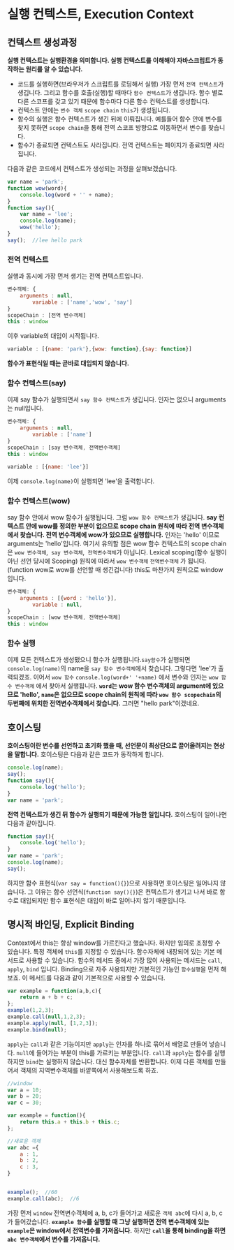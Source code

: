 # 실행 컨텍스트, Execution Context

## 컨텍스트 생성과정

**실행 컨텍스트는 실행환경을 의미합니다. 실행 컨텍스트를 이해해야 자바스크립트가 동작하는 원리를 알 수 있습니다.** 

* 코드를 실행하면(브라우저가 스크립트를 로딩해서 실행) 가장 먼저 `전역 컨텍스트`가 생깁니다. 그리고 함수를 호출(실행)할 때마다 `함수 컨텍스트`가 생깁니다. 함수 별로 다른 스코프를 갖고 있기 때문에 함수마다 다른 함수 컨텍스트를 생성합니다. 
* 컨텍스트 안에는 `변수 객체` `scope chain` `this`가 생성됩니다.
* 함수의 실행은 함수 컨텍스트가 생긴 뒤에 이뤄집니다. 예를들어 함수 안에 변수를 찾지 못하면 `scope chain`을 통해 전역 스코프 방향으로 이동하면서 변수를 찾습니다.
* 함수가 종료되면 컨텍스트도 사라집니다. 전역 컨텍스트는 페이지가 종료되면 사라집니다.

다음과 같은 코드에서 컨텍스트가 생성되는 과정을 살펴보겠습니다.

```javascript
var name = 'park';
function wow(word){
    console.log(word + '' + name);
}
function say(){
    var name = 'lee';
    console.log(name);
    wow('hello');
}
say();	//lee hello park
```



### 전역 컨텍스트

실행과 동시에 가장 먼저 생기는 전역 컨텍스트입니다.

```javascript
변수객체: {
    arguments : null,
        variable : ['name','wow', 'say']
}
scopeChain : [전역 변수객체]
this : window
```

이후 variable의 대입이 시작됩니다.

```javascript
variable : [{name: 'park'},{wow: function},{say: function}]
```

**함수가 표현식일 때는 곧바로 대입되지 않습니다.**

### 함수 컨텍스트(say)

이제 say 함수가 실행되면서 `say 함수 컨텍스트`가 생깁니다. 인자는 없으니 arguments는 null입니다.

```javascript
변수객체: {
    arguments : null,
        variable : ['name']
}
scopeChain : [say 변수객체, 전역변수객체]
this : window
```

```javascript
variable : [{name: 'lee'}]
```

이제 `console.log(name)`이 실행되면 'lee'을 출력합니다.

### 함수 컨텍스트(wow)

say 함수 안에서 wow 함수가 실행됩니다. 그럼 `wow 함수 컨택스트`가 생깁니다. **say 컨텍스트 안에 wow를 정의한 부분이 없으므로 scope chain 원칙에 따라 전역 변수객체에서 찾습니다. 전역 변수객체에 wow가 있으므로 실행합니다.** 인자는 'hello' 이므로 arguments는 'hello'입니다. 여기서 유의할 점은 wow 함수 컨텍스트의 scope chain은 `wow 변수객체`,` say 변수객체`,` 전역변수객체`가 아닙니다. Lexical scoping(함수 실행이 아닌 선언 당시에 Scoping) 원칙에 따라서 `wow 변수객체` `전역변수객체` 가 됩니다. (function wow로 wow를 선언할 때 생긴겁니다) this도 마찬가지 원칙으로 window 입니다.

```javascript
변수객체: {
    arguments : [{word : 'hello'}],
        variable : null,
}
scopeChain : [wow 변수객체, 전역변수객체]
this : window
```

### 함수 실행

이제 모든 컨텍스트가 생성됐으니 함수가 실행됩니다.`say함수`가 실행되면 `console.log(name)`의 name을 `say 함수 변수객체`에서 찾습니다. 그렇다면 'lee'가 출력되겠죠. 이어서  `wow 함수`  `console.log(word+' '+name)` 에서 변수와 인자는 `wow 함수 변수객체` 에서 찾아서 실행됩니다. **`word`는 wow 함수 변수객체의 argument에 있으므로 'hello', `name`은 없으므로 scope chain의 원칙에 따라 `wow 함수 scopechain`의 두번째에 위치한 전역변수객체에서 찾습니다.** 그러면 "hello park"이겠네요.



## 호이스팅

**호이스팅이란 변수를 선언하고 초기화 했을 때, 선언문이 최상단으로 끌어올려지는 현상을 말합니다.** 호이스팅은 다음과 같은 코드가 동작하게 합니다.

```javascript
console.log(name);
say();
function say(){
    console.log('hello');
}
var name = 'park';
```

**전역 컨텍스트가 생긴 뒤 함수가 실행되기 때문에 가능한 일입니다.** 호이스팅이 일어나면 다음과 같아집니다.

```javascript
function say(){
    console.log('hello');
}
var name = 'park';
console.log(name);
say();
```

하지만 함수 표현식(`var say = function(){}`)으로 사용하면 호이스팅은 일어나지 않습니다. 그 이유는 함수 선언식(`function say(){}`)은 컨텍스트가 생기고 나서 바로 함수로 대입되지만 함수 표현식은 대입이 바로 일어나지 않기 때문입니다. 



## 명시적 바인딩, Explicit Binding

Context에서 this는 항상 window를 가르킨다고 했습니다. 하지만 임의로 조정할 수 있습니다. 특정 객체에 `this`를 지정할 수 있습니다. 함수자체에 내장되어 있는 기본 메서드로 사용할 수 있습니다. 함수의 메서드 중에서 가장 많이 사용되는 메서드는 `call`, `apply`, `bind` 입니다. Binding으로 자주 사용되지만 기본적인 기능인 `함수실행`을 먼저 해보죠. 이 메서드를 다음과 같이 기본적으로 사용할 수 있습니다.

```javascript
var example = function(a,b,c){
    return a + b + c;
};
example(1,2,3);
example.call(null,1,2,3);
example.apply(null, [1,2,3]);
example.bind(null);
```

`apply`는 `call`과 같은 기능이지만 `apply`는 인자를 하나로 묶어서 배열로 만들어 넣습니다. `null`에 들어가는 부분이 this를 가르키는 부분입니다. `call`과 `apply`는 함수를 실행하지만 `bind`는 실행하지 않습니다. 대신 함수자체를 반환합니다. 이제 다른 객체를 만들어서 객체의 지역변수객체를 바깥쪽에서 사용해보도록 하죠.

```javascript
//window
var a = 10;
var b = 20;
var c = 30;

var example = function(){
    return this.a + this.b + this.c;
};

//새로운 객체
var abc ={
    a : 1,
    b : 2,
    c : 3,
}


example();	//60
example.call(abc);	//6
```

가장 먼저 `window` 전역변수객체에 a, b, c가 들어가고 새로운 `객체 abc`에 다시 a, b, c가 들어갔습니다. **`example 함수`를 실행할 때 그냥 실행하면 전역 변수객체에 있는 `example`은 window에서 전역변수를 가져옵니다.** 하지만 **`call`을 통해 binding을 하면 `abc 변수객체`에서 변수를 가져옵니다.** 